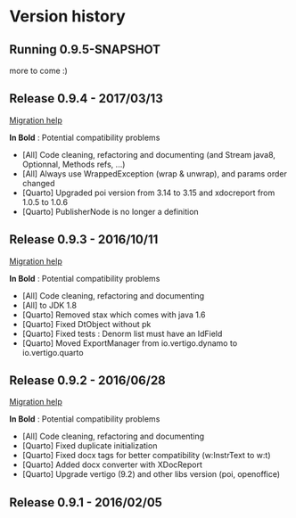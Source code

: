 Version history
===============

Running 0.9.5-SNAPSHOT
----------------------

more to come :)



Release 0.9.4 - 2017/03/13
----------------------
[Migration help](https://github.com/KleeGroup/vertigo/wiki/Vertigo-Migration-Guide#from-093-to-094)

__In Bold__ : Potential compatibility problems 
* [All] Code cleaning, refactoring and documenting (and Stream java8, Optionnal, Methods refs, ...)
* [All] Always use WrappedException (wrap & unwrap), and params order changed
* [Quarto] Upgraded poi version from 3.14 to 3.15 and xdocreport from 1.0.5 to 1.0.6
* [Quarto] PublisherNode is no longer a definition


Release 0.9.3 - 2016/10/11
----------------------
[Migration help](https://github.com/KleeGroup/vertigo/wiki/Vertigo-Migration-Guide#from-093-to-094)

__In Bold__ : Potential compatibility problems 
* [All] Code cleaning, refactoring and documenting
* [All] to JDK 1.8
* [Quarto] Removed stax which comes with java 1.6
* [Quarto] Fixed DtObject without pk
* [Quarto] Fixed tests : Denorm list must have an IdField
* [Quarto] Moved ExportManager from io.vertigo.dynamo to io.vertigo.quarto



Release 0.9.2 - 2016/06/28
----------------------
[Migration help](https://github.com/KleeGroup/vertigo/wiki/Vertigo-Migration-Guide#from-091-to-092)

__In Bold__ : Potential compatibility problems 
* [All] Code cleaning, refactoring and documenting
* [Quarto] Fixed duplicate initialization
* [Quarto] Fixed docx tags for better compatibility (w:InstrText to w:t)
* [Quarto] Added docx converter with XDocReport
* [Quarto] Upgrade vertigo (9.2) and other libs version (poi, openoffice)



Release 0.9.1 - 2016/02/05
----------------------
